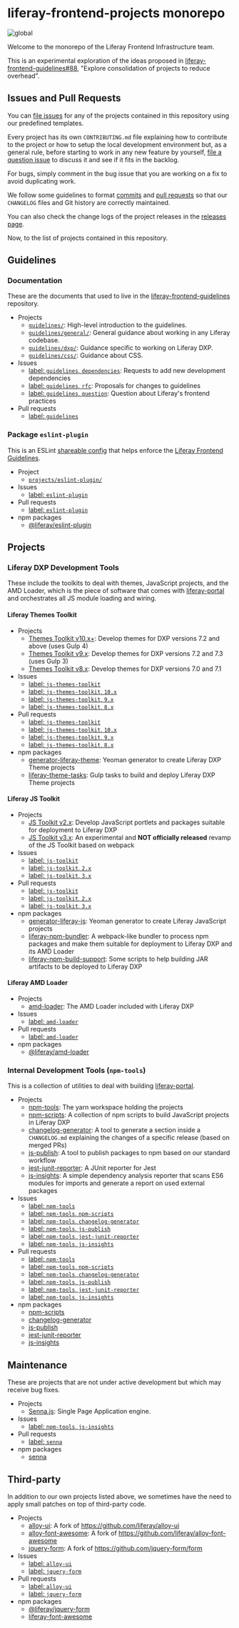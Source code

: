 # liferay-frontend-projects monorepo

![global](https://github.com/liferay/liferay-frontend-projects/workflows/global/badge.svg)

Welcome to the monorepo of the Liferay Frontend Infrastructure team.

This is an experimental exploration of the ideas proposed in [liferay-frontend-guidelines#88](https://github.com/liferay/liferay-frontend-guidelines/issues/88), "Explore consolidation of projects to reduce overhead".

## Issues and Pull Requests

You can [file issues](https://github.com/liferay/liferay-frontend-projects/issues/new/choose) for any of the projects contained in this repository using our predefined templates.

Every project has its own `CONTRIBUTING.md` file explaining how to contribute to the project or how to setup the local development environment but, as a general rule, before starting to work in any new feature by yourself, [file a question issue](https://github.com/liferay/liferay-frontend-projects/issues/new/choose) to discuss it and see if it fits in the backlog.

For bugs, simply comment in the bug issue that you are working on a fix to avoid duplicating work.

We follow some guidelines to format [commits](https://github.com/liferay/liferay-frontend-projects/blob/master/guidelines/general/commit_messages.md) and [pull requests](https://github.com/liferay/liferay-frontend-projects/blob/master/guidelines/general/pull_requests.md) so that our `CHANGELOG` files and Git history are correctly maintained.

You can also check the change logs of the project releases in the [releases page](https://github.com/liferay/liferay-frontend-projects/releases).

Now, to the list of projects contained in this repository.

## Guidelines

### Documentation

These are the documents that used to live in the [liferay-frontend-guidelines](https://github.com/liferay/liferay-frontend-guidelines) repository.

-   Projects
    -   [`guidelines/`](guidelines): High-level introduction to the guidelines.
    -   [`guidelines/general/`](guidelines/general): General guidance about working in any Liferay codebase.
    -   [`guidelines/dxp/`](guidelines/dxp): Guidance specific to working on Liferay DXP.
    -   [`guidelines/css/`](guidelines/css): Guidance about CSS.
-   Issues
    -   [label: `guidelines`, `dependencies`](https://github.com/liferay/liferay-frontend-projects/issues?q=is%3Aissue+is%3Aopen+label%3Aguidelines+label%3Adependencies): Requests to add new development dependencies
    -   [label: `guidelines`, `rfc`](https://github.com/liferay/liferay-frontend-projects/issues?q=is%3Aissue+is%3Aopen+label%3Aguidelines+label%3Arfc): Proposals for changes to guidelines
    -   [label: `guidelines`, `question`](https://github.com/liferay/liferay-frontend-projects/issues?q=is%3Aissue+is%3Aopen+label%3Aguidelines+label%3Aquestion): Question about Liferay's frontend practices
-   Pull requests
    -   [label: `guidelines`](https://github.com/liferay/liferay-frontend-projects/pulls?q=is%3Apr+label%3Aguidelines+is%3Aopen)

### Package `eslint-plugin`

This is an ESLint [shareable config](http://eslint.org/docs/developer-guide/shareable-configs.html) that helps enforce the [Liferay Frontend Guidelines](guidelines).

-   Project
    -   [`projects/eslint-plugin/`](./projects/eslint-plugin)
-   Issues
    -   [label: `eslint-plugin`](https://github.com/liferay/liferay-frontend-projects/issues?q=is%3Aissue+is%3Aopen+label%3Aeslint-plugin)
-   Pull requests
    -   [label: `eslint-plugin`](https://github.com/liferay/liferay-frontend-projects/pulls?q=is%3Apr+label%3Aeslint-plugin+is%3Aopen)
-   npm packages
    -   [@liferay/eslint-plugin](https://www.npmjs.com/package/@liferay/eslint-plugin)

## Projects

### Liferay DXP Development Tools

These include the toolkits to deal with themes, JavaScript projects, and the AMD Loader, which is the piece of software that comes with [liferay-portal](https://github.com/liferay/liferay-portal) and orchestrates all JS module loading and wiring.

#### Liferay Themes Toolkit

-   Projects
    -   [Themes Toolkit v10.x+](./projects/js-themes-toolkit): Develop themes for DXP versions 7.2 and above (uses Gulp 4)
    -   [Themes Toolkit v9.x](./maintenance/projects/js-themes-toolkit-v9-x): Develop themes for DXP versions 7.2 and 7.3 (uses Gulp 3)
    -   [Themes Toolkit v8.x](./maintenance/projects/js-themes-toolkit-v8-x): Develop themes for DXP versions 7.0 and 7.1
-   Issues
    -   [label: `js-themes-toolkit`](https://github.com/liferay/liferay-frontend-projects/issues?q=is%3Aissue+is%3Aopen+label%3Ajs-themes-toolkit)
    -   [label: `js-themes-toolkit`, `10.x`](https://github.com/liferay/liferay-frontend-projects/issues?q=is%3Aissue+is%3Aopen+label%3Ajs-themes-toolkit+label%3A10.x)
    -   [label: `js-themes-toolkit`, `9.x`](https://github.com/liferay/liferay-frontend-projects/issues?q=is%3Aissue+is%3Aopen+label%3Ajs-themes-toolkit+label%3A9.x)
    -   [label: `js-themes-toolkit`, `8.x`](https://github.com/liferay/liferay-frontend-projects/issues?q=is%3Aissue+is%3Aopen+label%3Ajs-themes-toolkit+label%3A8.x)
-   Pull requests
    -   [label: `js-themes-toolkit`](https://github.com/liferay/liferay-frontend-projects/pulls?q=is%3Apr+is%3Aopen+label%3Ajs-themes-toolkit)
    -   [label: `js-themes-toolkit`, `10.x`](https://github.com/liferay/liferay-frontend-projects/pulls?q=is%3Apr+is%3Aopen+label%3Ajs-themes-toolkit+label%3A10.x)
    -   [label: `js-themes-toolkit`, `9.x`](https://github.com/liferay/liferay-frontend-projects/pulls?q=is%3Apr+is%3Aopen+label%3Ajs-themes-toolkit+label%3A9.x)
    -   [label: `js-themes-toolkit`, `8.x`](https://github.com/liferay/liferay-frontend-projects/pulls?q=is%3Apr+is%3Aopen+label%3Ajs-themes-toolkit+label%3A8.x)
-   npm packages
    -   [generator-liferay-theme](https://www.npmjs.com/package/generator-liferay-theme): Yeoman generator to create Liferay DXP Theme projects
    -   [liferay-theme-tasks](https://www.npmjs.com/package/liferay-theme-tasks): Gulp tasks to build and deploy Liferay DXP Theme projects

#### Liferay JS Toolkit

-   Projects
    -   [JS Toolkit v2.x](./maintenance/projects/js-toolkit): Develop JavaScript portlets and packages suitable for deployment to Liferay DXP
    -   [JS Toolkit v3.x](./projects/js-toolkit): An experimental and **NOT officially released** revamp of the JS Toolkit based on webpack
-   Issues
    -   [label: `js-toolkit`](https://github.com/liferay/liferay-frontend-projects/issues?q=is%3Aissue+is%3Aopen+label%3Ajs-toolkit)
    -   [label: `js-toolkit`, `2.x`](https://github.com/liferay/liferay-frontend-projects/issues?q=is%3Aissue+is%3Aopen+label%3Ajs-toolkit+label%3A2.x)
    -   [label: `js-toolkit`, `3.x`](https://github.com/liferay/liferay-frontend-projects/issues?q=is%3Aissue+is%3Aopen+label%3Ajs-toolkit+label%3A3.x)
-   Pull requests
    -   [label: `js-toolkit`](https://github.com/liferay/liferay-frontend-projects/pulls?q=is%3Apr+is%3Aopen+label%3Ajs-toolkit)
    -   [label: `js-toolkit`, `2.x`](https://github.com/liferay/liferay-frontend-projects/pulls?q=is%3Apr+is%3Aopen+label%3Ajs-toolkit+label%3A2.x)
    -   [label: `js-toolkit`, `3.x`](https://github.com/liferay/liferay-frontend-projects/pulls?q=is%3Apr+is%3Aopen+label%3Ajs-toolkit+label%3A3.x)
-   npm packages
    -   [generator-liferay-js](https://www.npmjs.com/package/generator-liferay-js): Yeoman generator to create Liferay JavaScript projects
    -   [liferay-npm-bundler](https://www.npmjs.com/package/liferay-npm-bundler): A webpack-like bundler to process npm packages and make them suitable for deployment to Liferay DXP and its AMD Loader
    -   [liferay-npm-build-support](https://www.npmjs.com/package/liferay-npm-build-support): Some scripts to help building JAR artifacts to be deployed to Liferay DXP

#### Liferay AMD Loader

-   Projects
    -   [amd-loader](./projects/amd-loader): The AMD Loader included with Liferay DXP
-   Issues
    -   [label: `amd-loader`](https://github.com/liferay/liferay-frontend-projects/issues?q=is%3Aissue+is%3Aopen+label%3Aamd-loader)
-   Pull requests
    -   [label: `amd-loader`](https://github.com/liferay/liferay-frontend-projects/pulls?q=is%3Apr+is%3Aopen+label%3Aamd-loader)
-   npm packages
    -   [@liferay/amd-loader](https://www.npmjs.com/package/@liferay/amd-loader)

### Internal Development Tools (`npm-tools`)

This is a collection of utilities to deal with building [liferay-portal](https://github.com/liferay/liferay-portal).

-   Projects
    -   [npm-tools](./projects/npm-tools): The yarn workspace holding the projects
    -   [npm-scripts](./projects/npm-tools/packages/npm-scripts): A collection of npm scripts to build JavaScript projects in Liferay DXP
    -   [changelog-generator](./projects/npm-tools/packages/changelog-generator): A tool to generate a section inside a `CHANGELOG.md` explaining the changes of a specific release (based on merged PRs)
    -   [js-publish](./projects/npm-tools/packages/js-publish): A tool to publish packages to npm based on our standard workflow
    -   [jest-junit-reporter](./projects/npm-tools/packages/jest-junit-reporter): A JUnit reporter for Jest
    -   [js-insights](./projects/npm-tools/packages/js-insights): A simple dependency analysis reporter that scans ES6 modules for imports and generate a report on used external packages
-   Issues
    -   [label: `npm-tools`](https://github.com/liferay/liferay-frontend-projects/issues?q=is%3Aissue+is%3Aopen+label%3Anpm-tools)
    -   [label: `npm-tools`, `npm-scripts`](https://github.com/liferay/liferay-frontend-projects/issues?q=is%3Aissue+is%3Aopen+label%3Anpm-tools+label%3Anpm-scripts)
    -   [label: `npm-tools`, `changelog-generator`](https://github.com/liferay/liferay-frontend-projects/issues?q=is%3Aissue+is%3Aopen+label%3Anpm-tools+label%3Achangelog-generator)
    -   [label: `npm-tools`, `js-publish`](https://github.com/liferay/liferay-frontend-projects/issues?q=is%3Aissue+is%3Aopen+label%3Anpm-tools+label%3Ajs-publish)
    -   [label: `npm-tools`, `jest-junit-reporter`](https://github.com/liferay/liferay-frontend-projects/issues?q=is%3Aissue+is%3Aopen+label%3Anpm-tools+label%3Ajest-junit-reporter)
    -   [label: `npm-tools`, `js-insights`](https://github.com/liferay/liferay-frontend-projects/issues?q=is%3Aissue+is%3Aopen+label%3Anpm-tools+label%3Ajs-insights)
-   Pull requests
    -   [label: `npm-tools`](https://github.com/liferay/liferay-frontend-projects/pulls?q=is%3Apr+is%3Aopen+label%3Anpm-tools)
    -   [label: `npm-tools`, `npm-scripts`](https://github.com/liferay/liferay-frontend-projects/pulls?q=is%3Apr+is%3Aopen+label%3Anpm-tools+label%3Anpm-scripts)
    -   [label: `npm-tools`, `changelog-generator`](https://github.com/liferay/liferay-frontend-projects/pulls?q=is%3Apr+is%3Aopen+label%3Anpm-tools+label%3Achangelog-generator)
    -   [label: `npm-tools`, `js-publish`](https://github.com/liferay/liferay-frontend-projects/pulls?q=is%3Apr+is%3Aopen+label%3Anpm-tools+label%3Ajs-publish)
    -   [label: `npm-tools`, `jest-junit-reporter`](https://github.com/liferay/liferay-frontend-projects/pulls?q=is%3Apr+is%3Aopen+label%3Anpm-tools+label%3Ajest-junit-reporter)
    -   [label: `npm-tools`, `js-insights`](https://github.com/liferay/liferay-frontend-projects/pulls?q=is%3Apr+is%3Aopen+label%3Anpm-tools+label%3Ajs-insights)
-   npm packages
    -   [npm-scripts](https://www.npmjs.com/package/@liferay/npm-scripts)
    -   [changelog-generator](https://www.npmjs.com/package/@liferay/changelog-generator)
    -   [js-publish](https://www.npmjs.com/package/@liferay/js-publish)
    -   [jest-junit-reporter](https://www.npmjs.com/package/@liferay/jest-junit-reporter)
    -   [js-insights](https://www.npmjs.com/package/@liferay/js-insights)

## Maintenance

These are projects that are not under active development but which may receive bug fixes.

-   Projects
    -   [Senna.js](./maintenance/projects/senna): Single Page Application engine.
-   Issues
    -   [label: `npm-tools`, `js-insights`](https://github.com/liferay/liferay-frontend-projects/issues?q=is%3Aissue+is%3Aopen+label%3Anpm-tools+label%3Asenna)
-   Pull requests
    -   [label: `senna`](https://github.com/liferay/liferay-frontend-projects/pulls?q=is%3Apr+is%3Aopen+label%3Asenna)
-   npm packages
    -   [senna](https://www.npmjs.com/package/senna)

## Third-party

In addition to our own projects listed above, we sometimes have the need to apply small patches on top of third-party code.

-   Projects
    -   [alloy-ui](./third-party/projects/alloy-ui): A fork of https://github.com/liferay/alloy-ui
    -   [alloy-font-awesome](./third-party/projects/alloy-font-awesome): A fork of https://github.com/liferay/alloy-font-awesome
    -   [jquery-form](./third-party/projects/jquery-form): A fork of https://github.com/jquery-form/form
-   Issues
    -   [label: `alloy-ui`](https://github.com/liferay/liferay-frontend-projects/issues?q=is%3Aissue+is%3Aopen+label%3Aalloy-ui)
    -   [label: `jquery-form`](https://github.com/liferay/liferay-frontend-projects/issues?q=is%3Aissue+is%3Aopen+label%3Ajquery-form)
-   Pull requests
    -   [label: `alloy-ui`](https://github.com/liferay/liferay-frontend-projects/pulls?q=is%3Apr+is%3Aopen+label%3Aalloy-ui)
    -   [label: `jquery-form`](https://github.com/liferay/liferay-frontend-projects/pulls?q=is%3Apr+is%3Aopen+label%3Ajquery-form)
-   npm packages
    -   [@liferay/jquery-form](https://www.npmjs.com/package/@liferay/jquery-form)
    -   [liferay-font-awesome](https://www.npmjs.com/package/liferay-font-awesome)
